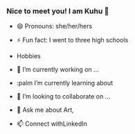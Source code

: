 ### Nice to meet you! I am Kuhu 👋

- 😄 Pronouns: she/her/hers
- ⚡ Fun fact: I went to three high schools
- Hobbies

- 🔭 I’m currently working on ...
- :palm I’m currently learning about 
- 👯 I’m looking to collaborate on ...
- 💬 Ask me about Art, 
- 📫 Connect withLinkedIn

